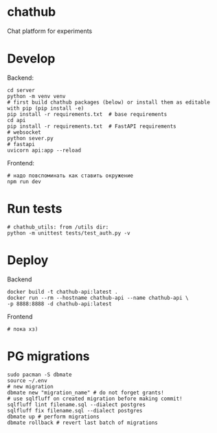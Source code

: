 # chathub
Chat platform for experiments

# Develop
Backend:
```shell
cd server
python -m venv venv
# first build chathub packages (below) or install them as editable with pip (pip install -e)
pip install -r requirements.txt  # base requirements
cd api
pip install -r requirements.txt  # FastAPI requirements
# websocket
python sever.py
# fastapi
uvicorn api:app --reload
```

Frontend:
```shell
# надо повспоминать как ставить окружение
npm run dev
```

# Run tests
```shell
# chathub_utils: from /utils dir:
python -m unittest tests/test_auth.py -v
```

# Deploy
Backend
```shell
docker build -t chathub-api:latest .
docker run --rm --hostname chathub-api --name chathub-api \
-p 8888:8888 -d chathub-api:latest
```

Frontend
```shell
# пока хз)
```

# PG migrations
```shell
sudo pacman -S dbmate
source ~/.env
# new migration
dbmate new "migration_name" # do not forget grants!
# use sqlfluff on created migration before making commit!
sqlfluff lint filename.sql --dialect postgres
sqlfluff fix filename.sql --dialect postgres
dbmate up # perform migrations
dbmate rollback # revert last batch of migrations
```

